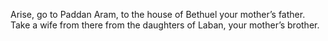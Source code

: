 Arise, go to Paddan Aram, to the house of Bethuel your mother’s father. Take a wife from there from the daughters of Laban, your mother’s brother.